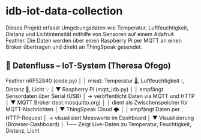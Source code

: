 # idb-iot-data-collection
Dieses Projekt erfasst Umgebungsdaten wie Temperatur, Luftfeuchtigkeit, Distanz und Lichtintensität mithilfe von Sensoren auf einem Adafruit Feather. Die Daten werden über einen Raspberry Pi per MQTT an einen Broker übertragen und direkt  an ThingSpeak gesendet.

## 📡 Datenfluss – IoT-System (Theresa Ofogo)

Feather nRF52840  (code.py)
│
│  misst: Temperatur 🌡️, Luftfeuchtigkeit 💧, Distanz 📏, Licht 💡
│
▼
Raspberry Pi  (mqtt_idb.py)
│
│  empfängt Sensordaten über Serial (USB)
│  → veröffentlicht Daten via MQTT und HTTP
│
▼
MQTT Broker (test.mosquitto.org)
│
│  dient als Zwischenspeicher für MQTT-Nachrichten
│
▼
ThingSpeak Cloud 🌩️
│
│  empfängt Daten per HTTP-Request
│  → visualisiert Messwerte im Dashboard
│
▼
Visualisierung (Browser-Dashboard)
│
└── Zeigt Live-Daten zu Temperatur, Feuchtigkeit, Distanz, Licht
